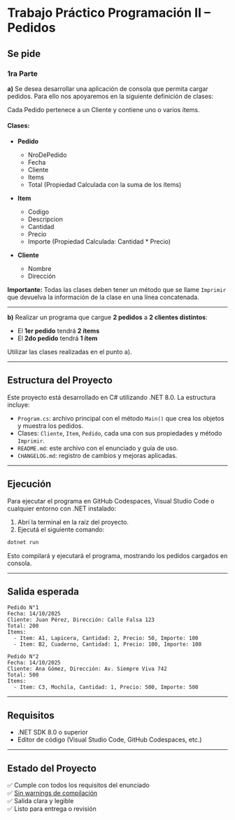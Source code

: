 # Trabajo Práctico Programación II – Pedidos

## Se pide

### 1ra Parte

**a)** Se desea desarrollar una aplicación de consola que permita cargar pedidos. Para ello nos apoyaremos en la siguiente definición de clases:

Cada Pedido pertenece a un Cliente y contiene uno o varios ítems.

#### Clases:

- **Pedido**
  - NroDePedido
  - Fecha
  - Cliente
  - Items
  - Total (Propiedad Calculada con la suma de los ítems)

- **Item**
  - Codigo
  - Descripcion
  - Cantidad
  - Precio
  - Importe (Propiedad Calculada: Cantidad * Precio)

- **Cliente**
  - Nombre
  - Dirección

**Importante:** Todas las clases deben tener un método que se llame `Imprimir` que devuelva la información de la clase en una línea concatenada.

---

**b)** Realizar un programa que cargue **2 pedidos** a **2 clientes distintos**:

- El **1er pedido** tendrá **2 ítems**
- El **2do pedido** tendrá **1 ítem**

Utilizar las clases realizadas en el punto a).

---

## Estructura del Proyecto

Este proyecto está desarrollado en C# utilizando .NET 8.0. La estructura incluye:

- `Program.cs`: archivo principal con el método `Main()` que crea los objetos y muestra los pedidos.
- Clases: `Cliente`, `Item`, `Pedido`, cada una con sus propiedades y método `Imprimir`.
- `README.md`: este archivo con el enunciado y guía de uso.
- `CHANGELOG.md`: registro de cambios y mejoras aplicadas.

---

## Ejecución

Para ejecutar el programa en GitHub Codespaces, Visual Studio Code o cualquier entorno con .NET instalado:

1. Abrí la terminal en la raíz del proyecto.
2. Ejecutá el siguiente comando:

```bash
dotnet run
```

Esto compilará y ejecutará el programa, mostrando los pedidos cargados en consola.

---

## Salida esperada

```plaintext
Pedido N°1
Fecha: 14/10/2025
Cliente: Juan Pérez, Dirección: Calle Falsa 123
Total: 200
Items:
  - Item: A1, Lapicera, Cantidad: 2, Precio: 50, Importe: 100
  - Item: B2, Cuaderno, Cantidad: 1, Precio: 100, Importe: 100

Pedido N°2
Fecha: 14/10/2025
Cliente: Ana Gómez, Dirección: Av. Siempre Viva 742
Total: 500
Items:
  - Item: C3, Mochila, Cantidad: 1, Precio: 500, Importe: 500
```

---

## Requisitos

- .NET SDK 8.0 o superior
- Editor de código (Visual Studio Code, GitHub Codespaces, etc.)

---

## Estado del Proyecto

✅ Cumple con todos los requisitos del enunciado  
✅ [Sin warnings de compilación](CHANGELOG.md#corrección-de-warnings-cs8618)  
✅ Salida clara y legible  
✅ Listo para entrega o revisión

